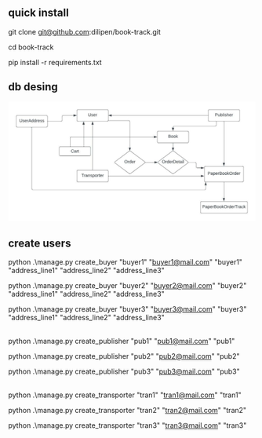 ## quick install

git clone git@github.com:dilipen/book-track.git

cd book-track

pip install -r requirements.txt

## db desing
![db desing](Flowcharts.jpeg)

## create users


python .\manage.py create_buyer "buyer1" "buyer1@mail.com" "buyer1" "address_line1" "address_line2" "address_line3"

python .\manage.py create_buyer "buyer2" "buyer2@mail.com" "buyer2" "address_line1" "address_line2" "address_line3"

python .\manage.py create_buyer "buyer3" "buyer3@mail.com" "buyer3" "address_line1" "address_line2" "address_line3"
<br/><br/>


python .\manage.py create_publisher "pub1" "pub1@mail.com" "pub1" 

python .\manage.py create_publisher "pub2" "pub2@mail.com" "pub2" 

python .\manage.py create_publisher "pub3" "pub3@mail.com" "pub3" 
<br/><br/>


python .\manage.py create_transporter "tran1" "tran1@mail.com" "tran1" 

python .\manage.py create_transporter "tran2" "tran2@mail.com" "tran2" 

python .\manage.py create_transporter "tran3" "tran3@mail.com" "tran3" 
<br/><br/>
